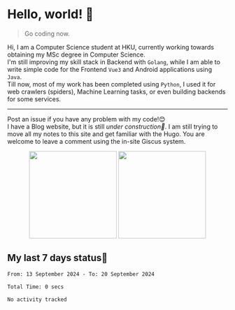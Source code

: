 # Hello, world! 🥰
> Go coding now.
  
Hi, I am a Computer Science student at HKU, currently working towards obtaining my MSc degree in Computer Science.  
I'm still improving my skill stack in Backend with `Golang`, while I am able to write simple code for the Frontend `Vue3` and Android applications using `Java`.  
Till now, most of my work has been completed using `Python`, I used it for web crawlers (spiders), Machine Learning tasks, or even building backends for some services.

-------
Post an issue if you have any problem with my code!😊  
I have a Blog website, but it is still *under construction🚧*. I am still trying to move all my notes to this site and get familiar with the Hugo. You are welcome to leave a comment using the in-site Giscus system.  


<div align="center">
<div><img src="https://github-readme-stats.vercel.app/api?username=Xrondev&count_private=true" height="200px"/> <img src="https://github-readme-stats.vercel.app/api/top-langs/?username=Xrondev" height="200px"/></div>
</div>
<div align="center"></div>  

## My last 7 days status🧐

<!--START_SECTION:waka-->

```txt
From: 13 September 2024 - To: 20 September 2024

Total Time: 0 secs

No activity tracked
```

<!--END_SECTION:waka-->
